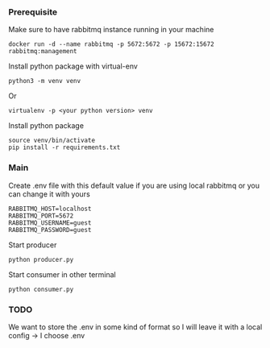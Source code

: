 ### Prerequisite

Make sure to have rabbitmq instance running in your machine

```
docker run -d --name rabbitmq -p 5672:5672 -p 15672:15672 rabbitmq:management
```

Install python package with virtual-env

```
python3 -m venv venv 
```

Or
```
virtualenv -p <your python version> venv
```

Install python package
```
source venv/bin/activate
pip install -r requirements.txt
```

### Main

Create .env file with this default value if you are using local rabbitmq or you can change it with yours

```
RABBITMQ_HOST=localhost
RABBITMQ_PORT=5672
RABBITMQ_USERNAME=guest
RABBITMQ_PASSWORD=guest
```


Start producer

```
python producer.py
```

Start consumer in other terminal

```
python consumer.py
```

### TODO

We want to store the .env in some kind of format so I will leave it with a local config -> I choose .env
